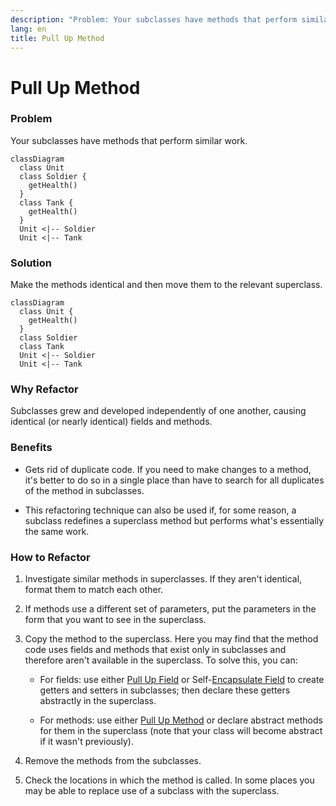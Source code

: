 ```yaml
---
description: "Problem: Your subclasses have methods that perform similar work. Solution: Make the methods identical and then move them to the relevant superclass."
lang: en
title: Pull Up Method
---
```

# Pull Up Method

### Problem

Your subclasses have methods that perform similar work.
```mermaid
classDiagram
  class Unit
  class Soldier {
    getHealth()
  }
  class Tank {
    getHealth()
  }
  Unit <|-- Soldier
  Unit <|-- Tank
```
### Solution

Make the methods identical and then move them to the relevant
superclass.

```mermaid
classDiagram
  class Unit {
    getHealth()
  }
  class Soldier 
  class Tank 
  Unit <|-- Soldier
  Unit <|-- Tank
```

### Why Refactor

Subclasses grew and developed independently of one another, causing
identical (or nearly identical) fields and methods.

### Benefits

-   Gets rid of duplicate code. If you need to make changes to a method,
    it's better to do so in a single place than have to search for all
    duplicates of the method in subclasses.

-   This refactoring technique can also be used if, for some reason, a
    subclass redefines a superclass method but performs what's
    essentially the same work.

### How to Refactor

1.  Investigate similar methods in superclasses. If they aren't
    identical, format them to match each other.

2.  If methods use a different set of parameters, put the parameters in
    the form that you want to see in the superclass.

3.  Copy the method to the superclass. Here you may find that the method
    code uses fields and methods that exist only in subclasses and
    therefore aren't available in the superclass. To solve this, you
    can:

    -   For fields: use either [Pull Up Field](/pull-up-field) or
        Self-[Encapsulate Field](/encapsulate-field) to create getters
        and setters in subclasses; then declare these getters abstractly
        in the superclass.

    -   For methods: use either [Pull Up Method](/pull-up-method) or
        declare abstract methods for them in the superclass (note that
        your class will become abstract if it wasn't previously).

4.  Remove the methods from the subclasses.

5.  Check the locations in which the method is called. In some places
    you may be able to replace use of a subclass with the superclass.
